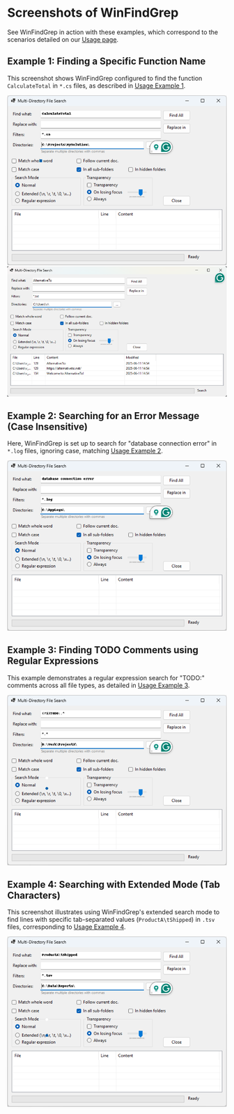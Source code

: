 # Screenshots of WinFindGrep

See WinFindGrep in action with these examples, which correspond to the scenarios detailed on our [Usage page](usage.md).

## Example 1: Finding a Specific Function Name

This screenshot shows WinFindGrep configured to find the function `CalculateTotal` in `*.cs` files, as described in [Usage Example 1](usage.md#example-1-finding-a-specific-function-name-in-code-files).

![Screenshot of WinFindGrep finding a function name](img/Example1_filled_new.png)
![Screenshot of WinFindGrep highlighting the new "Modified" column](img/Example1_internal_only.png)

## Example 2: Searching for an Error Message (Case Insensitive)

Here, WinFindGrep is set up to search for "database connection error" in `*.log` files, ignoring case, matching [Usage Example 2](usage.md#example-2-searching-for-an-error-message-in-log-files-case-insensitive).

![Screenshot of WinFindGrep searching for an error message case insensitively](img/Example2_filled_new.png)

## Example 3: Finding TODO Comments using Regular Expressions

This example demonstrates a regular expression search for "TODO:" comments across all file types, as detailed in [Usage Example 3](usage.md#example-3-finding-all-todo-comments-using-regular-expressions).

![Screenshot of WinFindGrep using a regular expression to find TODO comments](img/Example3_filled_new.png)

## Example 4: Searching with Extended Mode (Tab Characters)

This screenshot illustrates using WinFindGrep's extended search mode to find lines with specific tab-separated values (`ProductA\tShipped`) in `.tsv` files, corresponding to [Usage Example 4](usage.md#example-4-searching-for-lines-containing-specific-tab-separated-values-extended-mode).

![Screenshot of WinFindGrep using extended search mode for tab-separated values](img/Example4_filled_new.png)
